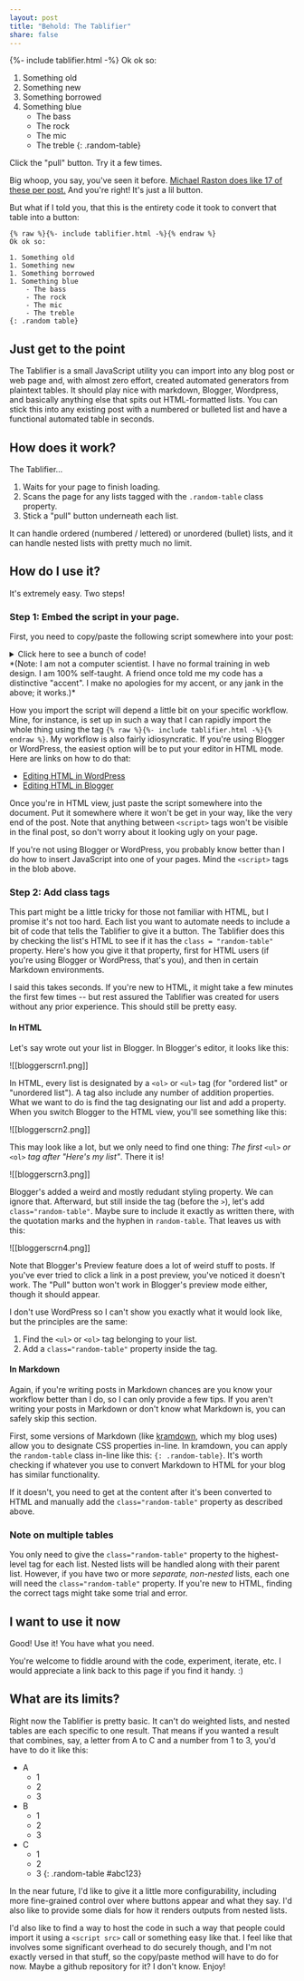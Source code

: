 ```yaml
---
layout: post
title: "Behold: The Tablifier"
share: false
---
```

{%- include tablifier.html -%}
Ok ok so:

1. Something old
1. Something new
1. Something borrowed
1. Something blue
	- The bass
	- The rock
	- The mic
	- The treble
{: .random-table}

Click the "pull" button. Try it a few times.

Big whoop, you say, you've seen it before. [Michael Raston does like 17 of these per post.](http://lizardmandiaries.blogspot.com/) And you're right! It's just a lil button.

But what if I told you, that this is the entirety code it took to convert that table into a button:

```
{% raw %}{%- include tablifier.html -%}{% endraw %}
Ok ok so:

1. Something old
1. Something new
1. Something borrowed
1. Something blue
	- The bass
	- The rock
	- The mic
	- The treble
{: .random table}
```

## Just get to the point
The Tablifier is a small JavaScript utility you can import into any blog post or web page and, with almost zero effort, created automated generators from plaintext tables. It should play nice with markdown, Blogger, Wordpress, and basically anything else that spits out HTML-formatted lists. You can stick this into any existing post with a numbered or bulleted list and have a functional automated table in seconds.

## How does it work?
The Tablifier...
1. Waits for your page to finish loading.
2. Scans the page for any lists tagged with the `.random-table` class property.
3. Stick a "pull" button underneath each list.

It can handle ordered (numbered / lettered) or unordered (bullet) lists, and it can handle nested lists with pretty much no limit.

## How do I use it?
It's extremely easy. Two steps!

### Step 1: Embed the script in your page.
First, you need to copy/paste the following script somewhere into your post:
<details>
 <summary>Click here to see a bunch of code!</summary>
 <p>
 <code><script>
	class Table {
		static separator = ": ";
		
		constructor(list, name = false) {
			this.name = name;
			this.list = this.populateList(list); //nodeList
		}

		populateList(list) {
			let node = list;
			let arr = false;
			if (["UL","OL"].includes(node.tagName)) {
				arr = [];
				for (let x of node.children) {
					if (x.children.length == 0) {
						arr.push(x.innerHTML);
					} else {
						let newName = false;
						if (x.tagName == "LI") {
							newName = x.innerHTML.replace(/\s/g, " ").match(/(.+)?(<ul>|<ol>)/im)[1].trim();
						}
						arr.push(new Table(x.querySelector("ul,ol"),newName));
					}
				}
			}
			return arr;
		}

		pull() {
			let len = this.list.length;
			let list = this.list;
			let e = list[Math.floor(Math.random() * len)];
			if (e instanceof Table) {
				return ("" + ((e.name && e.name + Table.separator )|| "") + e.pull());
			} else return e;
		}
	}

	const Tables = {
		count:0
	};

	window.onload = (event) => {
		document.querySelectorAll(".random-table").forEach(
			function(node) {
				let id;
				if (!node.id) {
					node.id = "_UNASSIGNED_"+(++Tables.count);
				}
				id = node.id;
				Tables[id] = new Table(node);
				Tables[id]._button = `
					<p>
					<button onclick="document.getElementById('${id}_readout').innerHTML = Tables['${id}'].pull();">Pull</button> 
					<span id="${id}_readout"></span>
					</p>`;
				document.getElementById(id).outerHTML += Tables[id]._button;
			}
		);
	};
</script></code>
 </p>
 </details>
*(Note: I am not a computer scientist. I have no formal training in web design. I am 100% self-taught. A friend once told me my code has a distinctive "accent". I make no apologies for my accent, or any jank in the above; it works.)*

How you import the script will depend a little bit on your specific workflow. Mine, for instance, is set up in such a way that I can rapidly import the whole thing using the tag `{% raw %}{%- include tablifier.html -%}{% endraw %}`. My workflow is also fairly idiosyncratic. If you're using Blogger or WordPress, the easiest option will be to put your editor in HTML mode. Here are links on how to do that:
- [Editing HTML in WordPress](https://wordpress.com/support/editors/#edit-html-in-the-word-press-editor)
- [Editing HTML in Blogger](https://support.google.com/blogger/thread/50045059/how-can-i-edit-as-html-in-the-new-blogger-interface?hl=en)

Once you're in HTML view, just paste the script somewhere into the document. Put it somewhere where it won't be get in your way, like the very end of the post. Note that anything between `<script>` tags won't be visible in the final post, so don't worry about it looking ugly on your page.

If you're not using Blogger or WordPress, you probably know better than I do how to insert JavaScript into one of your pages. Mind the `<script>` tags in the blob above.

### Step 2: Add class tags
This part might be a little tricky for those not familiar with HTML, but I promise it's not too hard. Each list you want to automate needs to include a bit of code that tells the Tablifier to give it a button. The Tablifier does this by checking the list's HTML to see if it has the `class = "random-table"` property. Here's how you give it that property, first for HTML users (if you're using Blogger or WordPress, that's you), and then in certain Markdown environments.

I said this takes seconds. If you're new to HTML, it might take a few minutes the first few times -- but rest assured the Tablifier was created for users without any prior experience. This should still be pretty easy.

#### In HTML
Let's say wrote out your list in Blogger. In Blogger's editor, it looks like this:

![[bloggerscrn1.png]]

In HTML, every list is designated by a `<ol>` or `<ul>` tag (for "ordered list" or "unordered list"). A tag also include any number of addition properties. What we want to do is find the tag designating our list and add a property. When you switch Blogger to the HTML view, you'll see something like this:

![[bloggerscrn2.png]]

This may look like a lot, but we only need to find one thing: *The first* `<ul>` *or* `<ol>` *tag after "Here's my list"*. There it is!

![[bloggerscrn3.png]]

Blogger's added a weird and mostly redudant styling property. We can ignore that. Afterward, but still inside the tag (before the `>`), let's add `class="random-table"`. Maybe sure to include it exactly as written there, with the quotation marks and the hyphen in `random-table`. That leaves us with this:

![[bloggerscrn4.png]]

Note that Blogger's Preview feature does a lot of weird stuff to posts. If you've ever tried to click a link in a post preview, you've noticed it doesn't work. The "Pull" button won't work in Blogger's preview mode either, though it should appear.

I don't use WordPress so I can't show you exactly what it would look like, but the principles are the same:
1. Find the `<ul>` or `<ol>` tag belonging to your list.
2. Add a `class="random-table"` property inside the tag.

#### In Markdown
Again, if you're writing posts in Markdown chances are you know your workflow better than I do, so I can only provide a few tips. If you aren't writing your posts in Markdown or don't know what Markdown is, you can safely skip this section.

First, some versions of Markdown (like [kramdown](https://kramdown.gettalong.org/), which my blog uses) allow you to designate CSS properties in-line. In kramdown, you can apply the `random-table` class in-line like this: `{: .random-table}`. It's worth checking if whatever you use to convert Markdown to HTML for your blog has similar functionality.

If it doesn't, you need to get at the content after it's been converted to HTML and manually add the `class="random-table"` property as described above.

### Note on multiple tables
You only need to give the `class="random-table"` property to the highest-level tag for each list.  Nested lists will be handled along with their parent list. However, if you have two or more *separate, non-nested* lists, each one will need the `class="random-table"` property. If you're new to HTML, finding the correct tags might take some trial and error.

## I want to use it now
Good! Use it! You have what you need.

You're welcome to fiddle around with the code, experiment, iterate, etc. I would appreciate a link back to this page if you find it handy. :)

## What are its limits?
Right now the Tablifier is pretty basic. It can't do weighted lists, and nested tables are each specific to one result. That means if you wanted a result that combines, say, a letter from A to C and a number from 1 to 3, you'd have to do it like this:

- A
	- 1
	- 2
	- 3
- B
	- 1
	- 2
	- 3
- C
	- 1
	- 2
	- 3
{: .random-table #abc123}

In the near future, I'd like to give it a little more configurability, including more fine-grained control over where buttons appear and what they say. I'd also like to provide some dials for how it renders outputs from nested lists.

I'd also like to find a way to host the code in such a way that people could import it using a `<script src>` call or something easy like that. I feel like that involves some significant overhead to do securely though, and I'm not exactly versed in that stuff, so the copy/paste method will have to do for now. Maybe a github repository for it? I don't know. Enjoy!